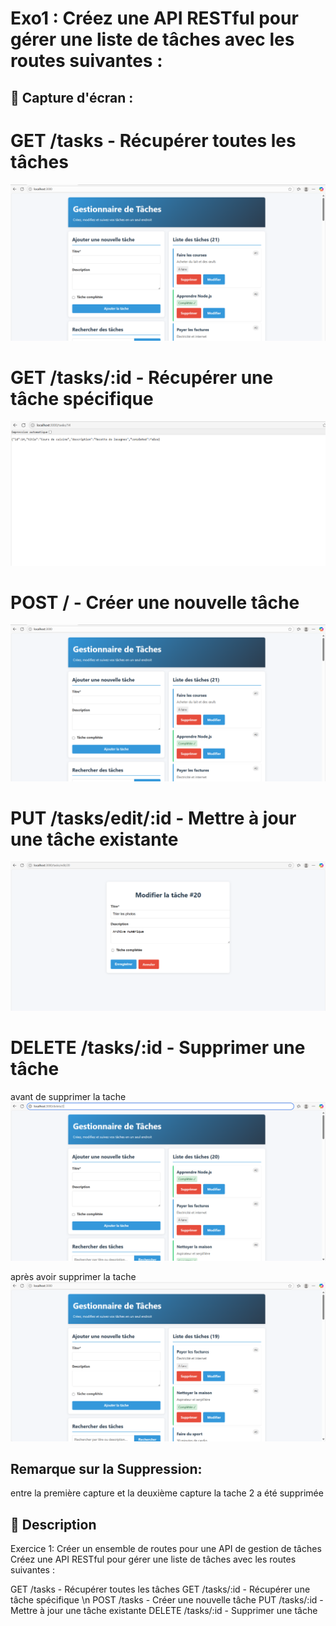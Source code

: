 # Exo1 : Créez une API RESTful pour gérer une liste de tâches avec les routes suivantes :


## 📸 Capture d'écran  :

# GET /tasks - Récupérer toutes les tâches
![commande d'execution](../../capture/TP2/EXO1/accueil.png) 

# GET /tasks/:id - Récupérer une tâche spécifique
![Affichage de l'image](../../capture/TP2/EXO1/recuperer_une_tache.png)  

# POST / - Créer une nouvelle tâche
![Affichage de l'image](../../capture/TP2/EXO1/accueil.png)  

# PUT /tasks/edit/:id - Mettre à jour une tâche existante
![Affichage de l'image](../../capture/TP2/EXO1/edit_task.png)  

# DELETE /tasks/:id - Supprimer une tâche

avant de supprimer la tache
![Affichage de l'image](../../capture/TP2/EXO1/AVANT_delete.png)  

après avoir supprimer la tache
![Affichage de l'image](../../capture/TP2/EXO1/AFTER_DELETE.png)  

## Remarque sur la Suppression:

entre la première capture et la deuxième capture la tache 2 a été supprimée


## 📝 Description  

Exercice 1: Créer un ensemble de routes pour une API de gestion de tâches
Créez une API RESTful pour gérer une liste de tâches avec les routes suivantes :

GET /tasks - Récupérer toutes les tâches 
GET /tasks/:id - Récupérer une tâche spécifique \n
POST /tasks - Créer une nouvelle tâche
PUT /tasks/:id - Mettre à jour une tâche existante
DELETE /tasks/:id - Supprimer une tâche

